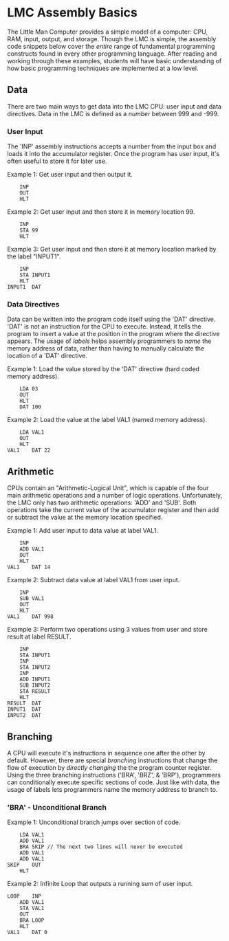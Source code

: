# LMC Assembly Basics
The Little Man Computer provides a simple model of a computer: CPU, RAM, input, output, and storage. Though the LMC is simple, the assembly code snippets below cover the *entire* range of fundamental programming constructs found in every other programming language. After reading and working through these examples, students will have basic understanding of how basic programming techniques are implemented at a low level.

## Data
There are two main ways to get data into the LMC CPU: user input and data directives. Data in the LMC is defined as a *number* between 999 and -999.

### User Input
The 'INP' assembly instructions accepts a number from the input box and loads it into the accumulator register. Once the program has user input, it's often useful to store it for later use.

Example 1: Get user input and then output it.
```
	INP
	OUT
	HLT
```

Example 2: Get user input and then store it in memory location 99.
```
	INP
	STA 99
	HLT
```

Example 3: Get user input and then store it at memory location marked by the label "INPUT1".
```
	INP
	STA INPUT1
	HLT
INPUT1	DAT
```

### Data Directives
Data can be written into the program code itself using the 'DAT' directive. 'DAT' is not an instruction for the CPU to execute. Instead, it tells the program to insert a value at the position in the program where the directive appears. The usage of *labels* helps assembly programmers to *name* the memory address of data, rather than having to manually calculate the location of a 'DAT' directive.

Example 1: Load the value stored by the 'DAT' directive (hard coded memory address).
```
	LDA 03
	OUT
	HLT
	DAT 100
``` 

Example 2: Load the value at the label VAL1 (named memory address).
```
	LDA VAL1
	OUT
	HLT
VAL1	DAT 22
```

## Arithmetic
CPUs contain an "Arithmetic-Logical Unit", which is capable of the four main arithmetic operations and a number of logic operations. Unfortunately, the LMC only has two arithmetic operations: 'ADD' and 'SUB'. Both operations take the current value of the accumulator register and then add or subtract the value at the memory location specified.

Example 1: Add user input to data value at label VAL1.
```
	INP
	ADD VAL1
	OUT
	HLT
VAL1	DAT 14
```

Example 2: Subtract data value at label VAL1 from user input.
```
	INP
	SUB VAL1
	OUT
	HLT
VAL1	DAT 998
```

Example 3: Perform two operations using 3 values from user and store result at label RESULT.
```
	INP
	STA INPUT1
	INP
	STA INPUT2
	INP
	ADD INPUT1
	SUB INPUT2
	STA RESULT
	HLT
RESULT	DAT
INPUT1	DAT
INPUT2	DAT
```

## Branching
A CPU will execute it's instructions in sequence one after the other by default. However, there are special *branching* instructions that change the flow of execution by *directly changing* the the program counter register. Using the three branching instructions ('BRA', 'BRZ', & 'BRP'), programmers can conditionally execute specific sections of code. Just like with data, the usage of labels lets programmers name the memory address to branch to.

### 'BRA' - Unconditional Branch
Example 1: Unconditional branch jumps over section of code.
```
	LDA VAL1
	ADD VAL1
	BRA SKIP // The next two lines will never be executed
	ADD VAL1
	ADD VAL1
SKIP	OUT
	HLT
```

Example 2: Infinite Loop that outputs a running sum of user input.
```
LOOP	INP
	ADD VAL1
	STA VAL1
	OUT
	BRA LOOP
	HLT
VAL1	DAT 0
```
